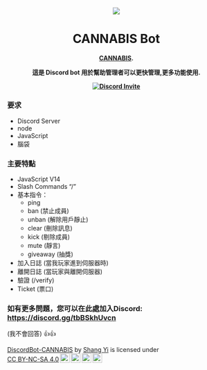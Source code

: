 <h4 align="center">


<div align="center">
  <a href="https://github.com/ShangYi8">
    <img src="https://media.discordapp.net/attachments/894165679236849664/894205958702628884/147cc7TzgxB2GCzOWsFbD7BaLTW10GbyeHF6iNUTapcJ7oAAAAAElFTkSuQmCC.png?width=315&height=315">
  </a> 

  <h1 align="center">CANNABIS Bot</h1>

  [CANNABIS](https://discord.gg/5Y63SvNEEw).

  <p align="center">
    這是 Discord bot 用於幫助管理者可以更快管理,更多功能使用.
    <br />
  </p>
  <a href="https://discord.gg/tbBSkhUvcn" title=""><img alt="Discord Invite" src="https://share.creavite.co/EPKK5Y6xGdzbYg4E.gif"></a>
</div>



### 要求
- Discord Server
- node
- JavaScript
- 腦袋

###  主要特點
- JavaScript V14
- Slash Commands “/” 
- 基本指令：
   - ping 
   - ban (禁止成員)
   - unban (解除用戶靜止)
   - clear (刪除訊息)
   - kick (剔除成員)
   - mute (靜言)
   - giveaway (抽獎)
- 加入日誌 (當我玩家進到伺服器時)
- 離開日誌 (當玩家與離開伺服器)
- 驗證 (/verify)
- Ticket (票口)

### 如有更多問題，您可以在此處加入Discord: https://discord.gg/tbBSkhUvcn 
(我不會回答) 👍👍


<p xmlns:cc="http://creativecommons.org/ns#" xmlns:dct="http://purl.org/dc/terms/"><a property="dct:title" rel="cc:attributionURL" href="https://github.com/ShangYi7/DiscordBot-CANNABIS">DiscordBot-CANNABIS</a> by <a rel="cc:attributionURL dct:creator" property="cc:attributionName" href="https://github.com/ShangYi7">Shang Yi</a> is licensed under <a href="http://creativecommons.org/licenses/by-nc-sa/4.0/?ref=chooser-v1" target="_blank" rel="license noopener noreferrer" style="display:inline-block;">CC BY-NC-SA 4.0<img style="height:22px!important;margin-left:3px;vertical-align:text-bottom;" src="https://mirrors.creativecommons.org/presskit/icons/cc.svg?ref=chooser-v1"><img style="height:22px!important;margin-left:3px;vertical-align:text-bottom;" src="https://mirrors.creativecommons.org/presskit/icons/by.svg?ref=chooser-v1"><img style="height:22px!important;margin-left:3px;vertical-align:text-bottom;" src="https://mirrors.creativecommons.org/presskit/icons/nc.svg?ref=chooser-v1"><img style="height:22px!important;margin-left:3px;vertical-align:text-bottom;" src="https://mirrors.creativecommons.org/presskit/icons/sa.svg?ref=chooser-v1"></a></p>
